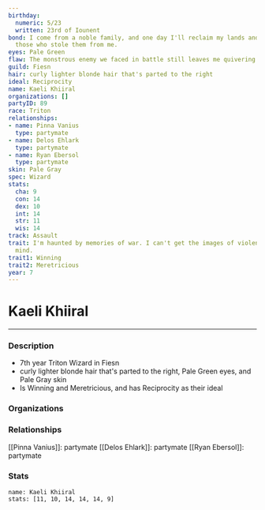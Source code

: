 ```yaml
---
birthday:
  numeric: 5/23
  written: 23rd of Iounent
bond: I come from a noble family, and one day I'll reclaim my lands and title from
  those who stole them from me.
eyes: Pale Green
flaw: The monstrous enemy we faced in battle still leaves me quivering with fear.
guild: Fiesn
hair: curly lighter blonde hair that's parted to the right
ideal: Reciprocity
name: Kaeli Khiiral
organizations: []
partyID: 89
race: Triton
relationships:
- name: Pinna Vanius
  type: partymate
- name: Delos Ehlark
  type: partymate
- name: Ryan Ebersol
  type: partymate
skin: Pale Gray
spec: Wizard
stats:
  cha: 9
  con: 14
  dex: 10
  int: 14
  str: 11
  wis: 14
track: Assault
trait: I'm haunted by memories of war. I can't get the images of violence out of my
  mind.
trait1: Winning
trait2: Meretricious
year: 7
---
```

# Kaeli Khiiral
---
### Description
- 7th year Triton Wizard in Fiesn
- curly lighter blonde hair that's parted to the right, Pale Green eyes, and Pale Gray skin
- Is Winning and Meretricious, and has Reciprocity as their ideal

### Organizations
### Relationships
[[Pinna Vanius]]: partymate
[[Delos Ehlark]]: partymate
[[Ryan Ebersol]]: partymate
### Stats
```statblock
name: Kaeli Khiiral
stats: [11, 10, 14, 14, 14, 9]
```
